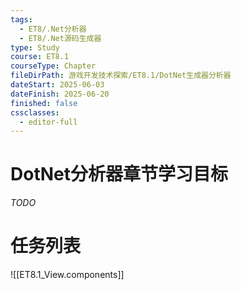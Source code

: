 ```yaml
---
tags:
  - ET8/.Net分析器 
  - ET8/.Net源码生成器
type: Study
course: ET8.1
courseType: Chapter
fileDirPath: 游戏开发技术探索/ET8.1/DotNet生成器分析器
dateStart: 2025-06-03
dateFinish: 2025-06-20
finished: false
cssclasses:
  - editor-full
---
```


# DotNet分析器章节学习目标
 *TODO*
 
# 任务列表
![[ET8.1_View.components]]


